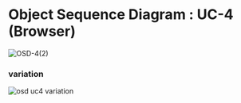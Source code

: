 # Object Sequence Diagram : UC-4 (Browser)

![OSD-4(2)](https://user-images.githubusercontent.com/55435898/117531822-7d718b00-b01f-11eb-8011-d5beed970cf9.jpg)
### variation
![osd uc4 variation](https://user-images.githubusercontent.com/55435898/117681659-4b158880-b1ed-11eb-95d8-5389f6455a23.jpg)

